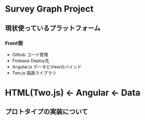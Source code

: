 # Survey Graph Project


## 現状使っているプラットフォーム
### Front側
+ Github コード管理
+ Firebase Deploy先
+ Angular.js データとViewのバインド
+ Two.js 描画ライブラリ


HTML(Two.js) <- Angular <- Data
=======
## プロトタイプの実装について
